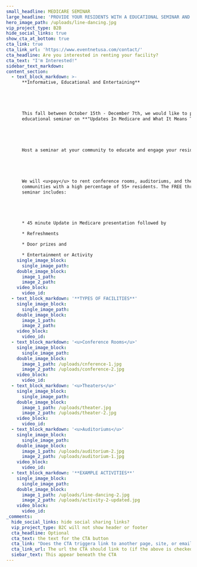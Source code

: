 ```yaml
---
small_headline: MEDICARE SEMINAR
large_headline: 'PROVIDE YOUR RESIDENTS WITH A EDUCATIONAL SEMINAR AND FUN ACTIVITY!'
hero_image_path: /uploads/line-dancing.jpg
vip_project_type: B2B
hide_social_links: true
show_cta_at_bottom: true
cta_link: true
cta_link_url: 'https://www.eventnetusa.com/contact/'
cta_headline: Are you interested in renting your facility?
cta_text: "I'm Interested!"
sidebar_text_markdown:
content_section:
  - text_block_markdown: >-
      **Informative, Educational and Entertaining**





      This fall between October 15th - December 7th, we would like to provide an
      educational seminar on **"Updates In Medicare and What It Means To You"**.





      Host a seminar at your community to educate and engage your residents.





      We will <u>pay</u> to rent conference rooms, auditoriums, and theaters in
      communities with a high percentage of 55+ residents. The FREE three hour
      seminar includes:





      * 45 minute Update in Medicare presentation followed by

      * Refreshments

      * Door prizes and

      * Entertainment or Activity
    single_image_block:
      single_image_path:
    double_image_block:
      image_1_path:
      image_2_path:
    video_block:
      video_id:
  - text_block_markdown: '**TYPES OF FACILITIES**'
    single_image_block:
      single_image_path:
    double_image_block:
      image_1_path:
      image_2_path:
    video_block:
      video_id:
  - text_block_markdown: '<u>Conference Rooms</u>'
    single_image_block:
      single_image_path:
    double_image_block:
      image_1_path: /uploads/cnference-1.jpg
      image_2_path: /uploads/conference-2.jpg
    video_block:
      video_id:
  - text_block_markdown: '<u>Theaters</u>'
    single_image_block:
      single_image_path:
    double_image_block:
      image_1_path: /uploads/theater.jpg
      image_2_path: /uploads/theater-2.jpg
    video_block:
      video_id:
  - text_block_markdown: '<u>Auditoriums</u>'
    single_image_block:
      single_image_path:
    double_image_block:
      image_1_path: /uploads/auditorium-2.jpg
      image_2_path: /uploads/auditorium-1.jpg
    video_block:
      video_id:
  - text_block_markdown: '**EXAMPLE ACTIVITIES**'
    single_image_block:
      single_image_path:
    double_image_block:
      image_1_path: /uploads/line-dancing-2.jpg
      image_2_path: /uploads/activity-2-updated.jpg
    video_block:
      video_id:
_comments:
  hide_social_links: hide social sharing links?
  vip_project_type: B2C will not show header or footer
  cta_headline: Optional
  cta_text: the text for the CTA button
  cta_link: "Does the CTA triggera link to another page, site, or email? (note: use 'mailto:info@eventnetusa.com' format for an email address)"
  cta_link_url: The url the CTA should link to (if the above is checked)
  siebar_text: This appear beneath the CTA
---
```

